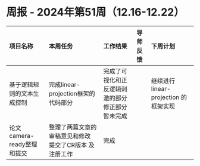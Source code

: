 # 周报 - 2024年第51周（12.16-12.22）

| 项目名称                         | 本周任务                                                         | 工作结果 | 导师反馈 | 下周计划                                                                                                             |
| :------------------------------- | :--------------------------------------------------------------- | :------- | :------- | :------------------------------------------------------------------------------------------------------------------- |
| 基于逻辑规则的文本生成控制| 完成linear-projection框架的代码部分 | 完成了可视化和正反逻辑刺激的部分 修正部分暂未完成  || 继续进行linear-projection 的框架实现 |
| 论文camera-ready整理和提交 | 整理了两篇文章的审稿意见和修改 提交了CR版本 及注册工作|完成|||
